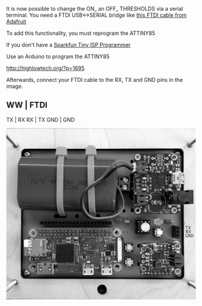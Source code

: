 It is now possible to change the ON_ an OFF_ THRESHOLDS via a serial terminal. You need a FTDI USB<->SERIAL bridge like [this FTDI cable from Adafruit](https://www.adafruit.com/product/70)

To add this functionality, you must reprogram the ATTINY85

If you don't have a [Sparkfun Tiny ISP Programmer](https://www.sparkfun.com/products/11801)

Use an Arduino to program the ATTINY85

http://highlowtech.org/?p=1695

Afterwards, connect your FTDI cable to the RX, TX and GND pins in the image.

WW  | FTDI
----------
TX  | RX
RX  | TX
GND | GND

![img](./WWII-SERIAL.jpg)
